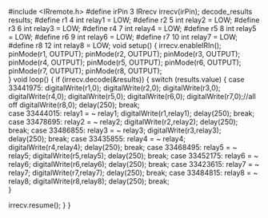 #include <IRremote.h>
#define irPin 3
IRrecv irrecv(irPin);
decode_results results;
#define r1 4
int relay1 = LOW;
#define r2 5
int relay2 = LOW;
#define r3 6
int relay3 = LOW;
#define r4 7
int relay4 = LOW;
#define r5 8
int relay5 = LOW;
#define r6 9
int relay6 = LOW;
#define r7 10
int relay7 = LOW;
#define r8 12
int relay8 = LOW;
void setup() 
{
    irrecv.enableIRIn();
    pinMode(r1, OUTPUT); 
    pinMode(r2, OUTPUT);
    pinMode(r3, OUTPUT);
    pinMode(r4, OUTPUT); 
    pinMode(r5, OUTPUT);
    pinMode(r6, OUTPUT); 
    pinMode(r7, OUTPUT);
    pinMode(r8, OUTPUT);     
}
void loop() {
   if (irrecv.decode(&results)) {
      switch (results.value) {
                    case 33441975:
            digitalWrite(r1,0);
            digitalWrite(r2,0);
            digitalWrite(r3,0);
            digitalWrite(r4,0);
            digitalWrite(r5,0);
            digitalWrite(r6,0);
            digitalWrite(r7,0);//all off
            digitalWrite(r8,0);
            delay(250);
            break;        
            case 33444015:
            relay1 = ~ relay1;
            digitalWrite(r1,relay1);
            delay(250);
            break;
            case 33478695:
            relay2 = ~ relay2;
            digitalWrite(r2,relay2);
            delay(250);
            break;
            case 33486855:
            relay3 = ~ relay3;
            digitalWrite(r3,relay3);
            delay(250);
            break;
            case 33435855:
            relay4 = ~ relay4;
            digitalWrite(r4,relay4);
            delay(250);
            break;
            case 33468495:
            relay5 = ~ relay5;
            digitalWrite(r5,relay5);
            delay(250);
            break;
            case 33452175:
            relay6 = ~ relay6;
            digitalWrite(r6,relay6);
            delay(250);
            break; 
            case 33423615:
            relay7 = ~ relay7;
            digitalWrite(r7,relay7);
            delay(250);
            break;
            case 33484815:
            relay8 = ~ relay8;
            digitalWrite(r8,relay8);
            delay(250);
            break;                      
           }
 
   irrecv.resume();
   }
}

